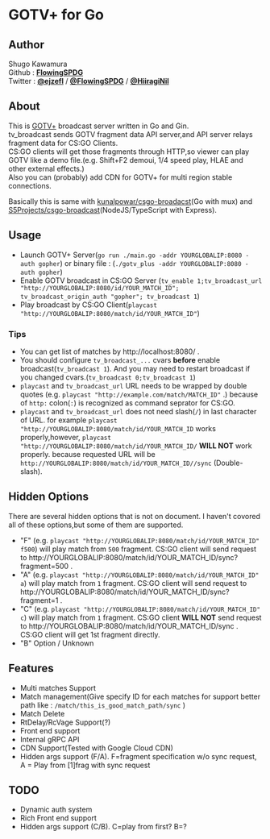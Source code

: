 # GOTV+ for Go  

## Author
Shugo Kawamura  
Github : [**FlowingSPDG**](http://github.com/FlowingSPDG)  
Twitter : [**@ejzefl**](http://twitter.com/ejzefl) / [**@FlowingSPDG**](http://twitter.com/FlowingSPDG) / [**@HiiragiNil**](http://twitter.com/HiiragiNil)

## About
This is [GOTV+](https://developer.valvesoftware.com/wiki/Counter-Strike:_Global_Offensive_Broadcast) broadcast server written in Go and Gin.  
tv_broadcast sends GOTV fragment data API server,and API server relays fragment data for CS:GO Clients.  
CS:GO clients will get those fragments through HTTP,so viewer can play GOTV like a demo file.(e.g. Shift+F2 demoui, 1/4 speed play, HLAE and other external effects.)  
Also you can (probably) add CDN for GOTV+ for multi region stable connections.  
  
Basically this is same with [kunalpowar/csgo-broadacst](https://github.com/kunalpowar/csgo-broadcast)(Go with mux) and [S5Projects/csgo-broadcast](https://github.com/S5Projects/csgo-broadcast)(NodeJS/TypeScript with Express).  

## Usage
- Launch GOTV+ Server(`go run ./main.go -addr YOURGLOBALIP:8080 -auth gopher`) or binary file : (`./gotv_plus -addr YOURGLOBALIP:8080 -auth gopher`)
- Enable GOTV broadcast in CS:GO Server
(`tv_enable 1;tv_broadcast_url "http://YOURGLOBALIP:8080/id/YOUR_MATCH_ID"; tv_broadcast_origin_auth "gopher"; tv_broadcast 1`)
- Play broadcast by CS:GO Client(`playcast "http://YOURGLOBALIP:8080/match/id/YOUR_MATCH_ID"`)
### Tips
- You can get list of matches by http://localhost:8080/ .
- You should configure `tv_broadcast_...` cvars **before** enable broadcast(`tv_broadcast 1`). And you may need to restart broadcast if you changed cvars.(`tv_broadcast 0;tv_broadcast 1`)
- `playcast` and `tv_broadcast_url` URL needs to be wrapped by double quotes (e.g. `playcast "http://example.com/match/MATCH_ID"` .) because of `http:` colon(`:`) is recognized as command seprator for CS:GO.
- `playcast` and `tv_broadcast_url` does not need slash(`/`) in last character of URL. for example `playcast "http://YOURGLOBALIP:8080/match/id/YOUR_MATCH_ID` works properly,however, `playcast "http://YOURGLOBALIP:8080/match/id/YOUR_MATCH_ID/` **WILL NOT** work properly. because requested URL will be `http://YOURGLOBALIP:8080/match/id/YOUR_MATCH_ID//sync` (Double-slash).

## Hidden Options
There are several hidden options that is not on document. I haven't covored all of these options,but some of them are supported.  
- "F" (e.g. `playcast "http://YOURGLOBALIP:8080/match/id/YOUR_MATCH_ID" f500`) will play match from `500` fragment. CS:GO client will send request to http://YOURGLOBALIP:8080/match/id/YOUR_MATCH_ID/sync?fragment=500 .
- "A" (e.g. `playcast "http://YOURGLOBALIP:8080/match/id/YOUR_MATCH_ID" a`) will play match from `1` fragment. CS:GO client will send request to http://YOURGLOBALIP:8080/match/id/YOUR_MATCH_ID/sync?fragment=1 .
- "C" (e.g. `playcast "http://YOURGLOBALIP:8080/match/id/YOUR_MATCH_ID" c`) will play match from `1` fragment. CS:GO client **WILL NOT** send request to http://YOURGLOBALIP:8080/match/id/YOUR_MATCH_ID/sync . CS:GO client will get 1st fragment directly.
- "B" Option / Unknown


## Features
- Multi matches Support
- Match management(Give specify ID for each matches for support better path like : `/match/this_is_good_match_path/sync` )
- Match Delete
- RtDelay/RcVage Support(?)
- Front end support
- Internal gRPC API
- CDN Support(Tested with Google Cloud CDN)
- Hidden args support (F/A). F=fragment specification w/o sync request,  A = Play from [1]frag with sync request

## TODO
- Dynamic auth system
- Rich Front end support
- Hidden args support (C/B). C=play from first? B=?
